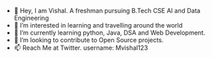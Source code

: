 - 👋 Hey, I am Vishal. A freshman pursuing B.Tech CSE AI and Data Engineering
- 👀 I’m interested in learning and travelling around the world
- 🌱 I’m currently learning python, Java, DSA and Web Development.
- 💞️ I’m looking to contribute to Open Source projects.
- 📫 Reach Me at Twitter. username: Mvishal123
